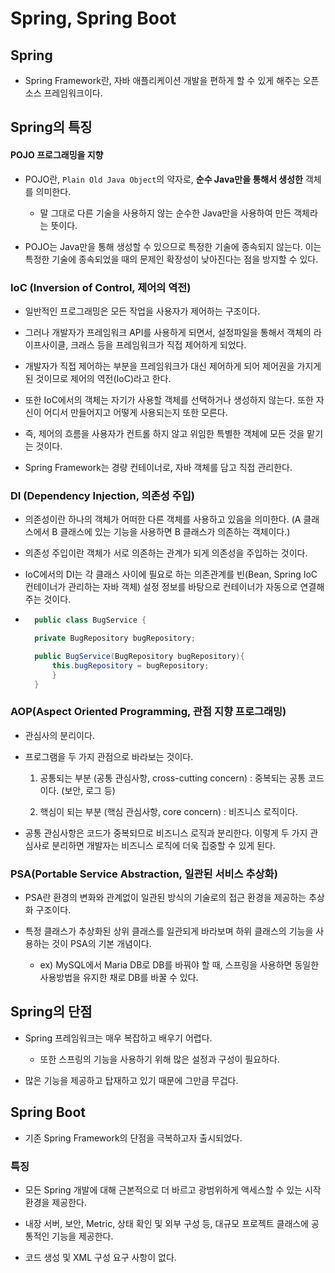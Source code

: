 # Spring, Spring Boot

## Spring
* Spring Framework란, 자바 애플리케이션 개발을 편하게 할 수 있게 해주는 오픈소스 프레임워크이다.

## Spring의 특징

#### POJO 프로그래밍을 지향
* POJO란, `Plain Old Java Object`의 약자로, **순수 Java만을 통해서 생성한** 객체를 의미한다.

    * 말 그대로 다른 기술을 사용하지 않는 순수한 Java만을 사용하여 만든 객체라는 뜻이다.

* POJO는 Java만을 통해 생성할 수 있으므로 특정한 기술에 종속되지 않는다. 이는 특정한 기술에 종속되었을 때의 문제인 확장성이 낮아진다는 점을 방지할 수 있다.

### IoC (Inversion of Control, 제어의 역전)
* 일반적인 프로그래밍은 모든 작업을 사용자가 제어하는 구조이다.

* 그러나 개발자가 프레임워크 API를 사용하게 되면서, 설정파일을 통해서 객체의 라이프사이클, 크래스 등을 프레임워크가 직접 제어하게 되었다.

* 개발자가 직접 제어하는 부분을 프레임워크가 대신 제어하게 되어 제어권을 가지게 된 것이므로 제어의 역전(IoC)라고 한다.

* 또한 IoC에서의 객체는 자기가 사용할 객체를 선택하거나 생성하지 않는다. 또한 자신이 어디서 만들어지고 어떻게 사용되는지 또한 모른다.

* 즉, 제어의 흐름을 사용자가 컨트롤 하지 않고 위임한 특별한 객체에 모든 것을 맡기는 것이다.

* Spring Framework는 경량 컨테이너로, 자바 객체를 담고 직접 관리한다.

### DI (Dependency Injection, 의존성 주입)
* 의존성이란 하나의 객체가 어떠한 다른 객체를 사용하고 있음을 의미한다. (A 클래스에서 B 클래스에 있는 기능을 사용하면 B 클래스가 의존하는 객체이다.)

* 의존성 주입이란 객체가 서로 의존하는 관계가 되게 의존성을 주입하는 것이다.

* IoC에서의 DI는 각 클래스 사이에 필요로 하는 의존관계를 빈(Bean, Spring IoC 컨테이너가 관리하는 자바 객체) 설정 정보를 바탕으로 컨테이너가 자동으로 연결해 주는 것이다.

* ```java
    public class BugService {

    private BugRepository bugRepository;

    public BugService(BugRepository bugRepository){
        this.bugRepository = bugRepository;
        }
    }
    ```

### AOP(Aspect Oriented Programming, 관점 지향 프로그래밍)
* 관심사의 분리이다.

* 프로그램을 두 가지 관점으로 바라보는 것이다.

    1. 공통되는 부분 (공통 관심사항, cross-cutting concern) : 중복되는 공통 코드이다. (보안, 로그 등) 

    2. 핵심이 되는 부분 (핵심 관심사항, core concern) : 비즈니스 로직이다.

* 공통 관심사항은 코드가 중복되므로 비즈니스 로직과 분리한다. 이렇게 두 가지 관심사로 분리하면 개발자는 비즈니스 로직에 더욱 집중할 수 있게 된다.  

### PSA(Portable Service Abstraction, 일관된 서비스 추상화)
* PSA란 환경의 변화와 관계없이 일관된 방식의 기술로의 접근 환경을 제공하는 추상화 구조이다.

* 특정 클래스가 추상화된 상위 클래스를 일관되게 바라보며 하위 클래스의 기능을 사용하는 것이 PSA의 기본 개념이다.

    * ex) MySQL에서 Maria DB로 DB를 바꿔야 할 때, 스프링을 사용하면 동일한 사용방법을 유지한 채로 DB를 바꿀 수 있다.

## Spring의 단점
* Spring 프레임워크는 매우 복잡하고 배우기 어렵다.

    * 또한 스프링의 기능을 사용하기 위해 많은 설정과 구성이 필요하다.

* 많은 기능을 제공하고 탑재하고 있기 때문에 그만큼 무겁다.

## Spring Boot
* 기존 Spring Framework의 단점을 극복하고자 출시되었다.

### 특징
* 모든 Spring 개발에 대해 근본적으로 더 바르고 광범위하게 액세스할 수 있는 시작 환경을 제공한다.

* 내장 서버, 보안, Metric, 상태 확인 및 외부 구성 등, 대규모 프로젝트 클래스에 공통적인 기능을 제공한다.

* 코드 생성 및 XML 구성 요구 사항이 없다.